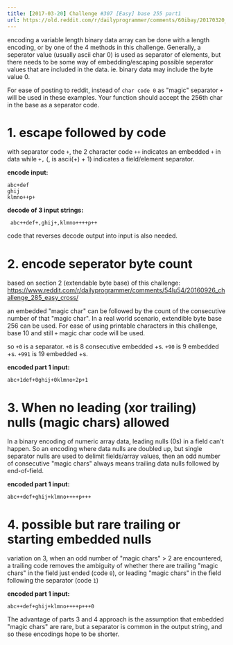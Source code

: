 ```yaml
---
title: [2017-03-20] Challenge #307 [Easy] base 255 part1
url: https://old.reddit.com/r/dailyprogrammer/comments/60ibay/20170320_challenge_307_easy_base_255_part1/
---
```


encoding a variable length binary data array can be done with a length encoding, or by one of the 4 methods in this challenge.  Generally, a seperator value (usually ascii char 0) is used as separator of elements, but there needs to be some way of embedding/escaping possible seperator values that are included in the data.  ie. binary data may include the byte value 0.

For ease of posting to reddit, instead of `char code 0` as "magic" separator `+` will be used in these examples.  Your function should accept the 256th char in the base as a separator code.

# 1. escape followed by code

with separator code `+`, the 2 character code `++` indicates an embedded `+` in data while `+,` (, is  ascii(+) + 1) indicates a field/element separator.

**encode input:**  
    
    abc+def
    ghij
    klmno++p+

**decode of 3 input strings:**  

     abc++def+,ghij+,klmno++++p++

code that reverses decode output into input is also needed.

# 2. encode seperator byte count

based on section 2 (extendable byte base) of this challenge: https://www.reddit.com/r/dailyprogrammer/comments/54lu54/20160926_challenge_285_easy_cross/

an embedded "magic char" can be followed by the count of the consecutive number of that "magic char".  In a real world scenario, extendible byte base 256 can be used.  For ease of using printable characters in this challenge, base 10 and still `+` magic char code will be used.

so `+0` is a separator.  `+8` is 8 consecutive embedded +s.  `+90` is 9 embedded +s.  `+991` is 19 embedded +s.

**encoded part 1 input:**  

    abc+1def+0ghij+0klmno+2p+1


# 3.  When no leading (xor trailing) nulls (magic chars) allowed

In a binary encoding of numeric array data, leading nulls (0s) in a field can't happen.  So an encoding where data nulls are doubled up, but single separator nulls are used to delimit fields/array values, then an odd number of consecutive "magic chars" always means trailing data nulls followed by end-of-field.

**encoded part 1 input:**  

    abc++def+ghij+klmno++++p+++

# 4. possible but rare trailing or starting embedded nulls
 
variation on 3, when an odd number of "magic chars" > 2 are encountered, a trailing code removes the ambiguity of whether there are trailing "magic chars" in the field just ended (code `0`), or leading "magic chars" in the field following the separator (code `1`)

**encoded part 1 input:**  

    abc++def+ghij+klmno++++p+++0

The advantage of parts 3 and 4 approach is the assumption that embedded "magic chars" are rare, but a separator is common in the output string, and so these encodings hope to be shorter.